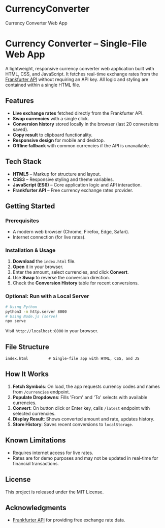 # CurrencyConverter
Currency Converter Web App

# Currency Converter – Single-File Web App

A lightweight, responsive currency converter web application built with HTML, CSS, and JavaScript. It fetches real-time exchange rates from the [Frankfurter API](https://www.frankfurter.app/) without requiring an API key. All logic and styling are contained within a single HTML file.

## Features
- **Live exchange rates** fetched directly from the Frankfurter API.
- **Swap currencies** with a single click.
- **Conversion history** stored locally in the browser (last 20 conversions saved).
- **Copy result** to clipboard functionality.
- **Responsive design** for mobile and desktop.
- **Offline fallback** with common currencies if the API is unavailable.

## Tech Stack
- **HTML5** – Markup for structure and layout.
- **CSS3** – Responsive styling and theme variables.
- **JavaScript (ES6)** – Core application logic and API interaction.
- **Frankfurter API** – Free currency exchange rates provider.

## Getting Started
### Prerequisites
- A modern web browser (Chrome, Firefox, Edge, Safari).
- Internet connection (for live rates).

### Installation & Usage
1. **Download** the `index.html` file.
2. **Open** it in your browser.
3. Enter the amount, select currencies, and click **Convert**.
4. Use **Swap** to reverse the conversion direction.
5. Check the **Conversion History** table for recent conversions.

### Optional: Run with a Local Server
```bash
# Using Python
python3 -m http.server 8000
# Using Node.js (serve)
npx serve
```
Visit `http://localhost:8000` in your browser.

## File Structure
```
index.html         # Single-file app with HTML, CSS, and JS
```

## How It Works
1. **Fetch Symbols**: On load, the app requests currency codes and names from `/currencies` endpoint.
2. **Populate Dropdowns**: Fills 'From' and 'To' selects with available currencies.
3. **Convert**: On button click or Enter key, calls `/latest` endpoint with selected currencies.
4. **Display Result**: Shows converted amount and rate, updates history.
5. **Store History**: Saves recent conversions to `localStorage`.

## Known Limitations
- Requires internet access for live rates.
- Rates are for demo purposes and may not be updated in real-time for financial transactions.

## License
This project is released under the MIT License.

## Acknowledgments
- [Frankfurter API](https://www.frankfurter.app/) for providing free exchange rate data.

